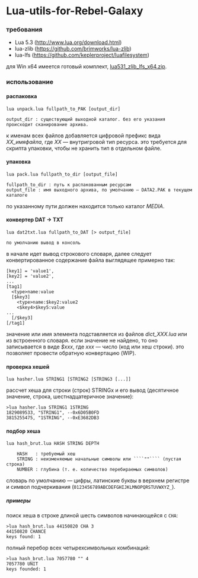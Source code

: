 # Lua-utils-for-Rebel-Galaxy

### требования
* Lua 5.3 (http://www.lua.org/download.html)
* lua-zlib (https://github.com/brimworks/lua-zlib)
* lua-lfs (https://github.com/keplerproject/luafilesystem)

для Win x64 имеется готовый комплект, [lua531_zlib_lfs_x64.zip](https://mega.nz/#!2wYmkRJK!iQvJd-n7zsm2z6nMhBhVM22I4I77EY7AbPUng_ikjlI).

### использование

#### распаковка
````
lua unpack.lua fullpath_to_PAK [output_dir]

output_dir : существующий выходной каталог. без его указания происходит сканирование архива.
````
к именам всех файлов добавляется цифровой префикс вида *XX_имяфайла*, где *XX* — внутригровой тип ресурса. это требуется для скрипта упаковки, чтобы не хранить тип в отдельном файле.

#### упаковка
````
lua pack.lua fullpath_to_dir [output_file]

fullpath_to_dir : путь к распакованным ресурсам
output_file : имя выходного архива, по умолчанию — DATA2.PAK в текущем каталоге
````
по указанному пути должен находится только каталог *MEDIA*.

#### конвертер DAT -> TXT
````
lua dat2txt.lua fullpath_to_DAT [> output_file]

по умолчанию вывод в консоль
````
в начале идет вывод строкового словаря, далее следует конвертированное содержание файла выглядящее примерно так:
````
[key1] = 'value1',
[key2] = 'value2',
...
[tag1]
  <type>name:value
  [$key3]
    <type>name:$key2:value2
    <$key4>$key5:value
...
  [/$key3]
[/tag1]
````
значение или имя элемента подставляется из файлов *dict_XXX.lua* или из встроенного словаря. если значение не найдено, то оно записывается в виде *$xxx*, где *xxx* — число (код или хеш строки). это позволяет провести обратную конвертацию (WIP).

#### проверка хешей
````
lua hasher.lua STRING1 [STRING2 [STRING3 [...]]
````
рассчет хеша для строки (строк) STRINGx и его вывод (десятичное значение, строка, шестнадцатеричное значение):
````
>lua hasher.lua STRING1 1STRING
1829089533, "STRING1", --0x6D05B0FD
3815255475, "1STRING", --0xE3682DB3
````

#### подбор хеша
````
lua hash_brut.lua HASH STRING DEPTH

    HASH   : требуемый хеш
    STRING : неизменяемые начальные символы или ````""```` (пустая строка)
    NUMBER : глубина (т. е. количество перебираемых символов)
````
словарь по умолчанию — цифры, латинские буквы в верхнем регистре и символ подчеркивания (````0123456789ABCDEFGHIJKLMNOPQRSTUVWXYZ_````).

##### примеры
поиск хеша в строке длиной шесть символов начинающейся с ````CHA````:
````
>lua hash_brut.lua 44150820 CHA 3
44150820 CHANCE
keys found: 1
````

полный перебор всех четырехсимвольных комбинаций:
````
>lua hash_brut.lua 7057780 "" 4
7057780 UNIT
keys founded: 1
````

